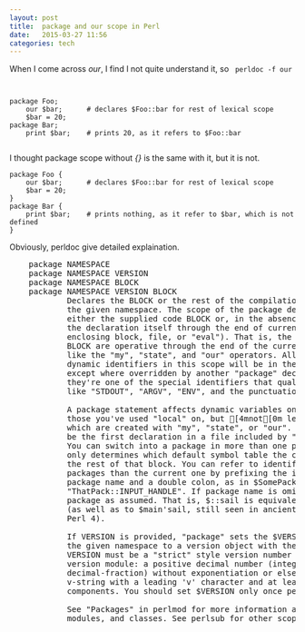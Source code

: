 ```yaml
---
layout: post
title:  package and our scope in Perl
date:   2015-03-27 11:56 
categories: tech 
---
```


When I come across *our*, I find I not quite understand it, so <code> perldoc -f our</code>

```{perl}


package Foo;
    our $bar;      # declares $Foo::bar for rest of lexical scope
    $bar = 20;
package Bar;
    print $bar;    # prints 20, as it refers to $Foo::bar


```

I thought package scope without <em>{}</em> is the same with it, but it is not.

```{perl}
package Foo {
    our $bar;      # declares $Foo::bar for rest of lexical scope
    $bar = 20;
}
package Bar {
    print $bar;    # prints nothing, as it refer to $bar, which is not defined  
}

```

Obviously, perldoc give detailed explaination.

<pre>
    package NAMESPACE
    package NAMESPACE VERSION
    package NAMESPACE BLOCK
    package NAMESPACE VERSION BLOCK
            Declares the BLOCK or the rest of the compilation unit as being in
            the given namespace. The scope of the package declaration is
            either the supplied code BLOCK or, in the absence of a BLOCK, from
            the declaration itself through the end of current scope (the
            enclosing block, file, or "eval"). That is, the forms without a
            BLOCK are operative through the end of the current scope, just
            like the "my", "state", and "our" operators. All unqualified
            dynamic identifiers in this scope will be in the given namespace,
            except where overridden by another "package" declaration or when
            they're one of the special identifiers that qualify into "main::",
            like "STDOUT", "ARGV", "ENV", and the punctuation variables.

            A package statement affects dynamic variables only, including
            those you've used "local" on, but [4mnot[0m lexically-scoped variables,
            which are created with "my", "state", or "our". Typically it would
            be the first declaration in a file included by "require" or "use".
            You can switch into a package in more than one place, since this
            only determines which default symbol table the compiler uses for
            the rest of that block. You can refer to identifiers in other
            packages than the current one by prefixing the identifier with the
            package name and a double colon, as in $SomePack::var or
            "ThatPack::INPUT_HANDLE". If package name is omitted, the "main"
            package as assumed. That is, $::sail is equivalent to $main::sail
            (as well as to $main'sail, still seen in ancient code, mostly from
            Perl 4).

            If VERSION is provided, "package" sets the $VERSION variable in
            the given namespace to a version object with the VERSION provided.
            VERSION must be a "strict" style version number as defined by the
            version module: a positive decimal number (integer or
            decimal-fraction) without exponentiation or else a dotted-decimal
            v-string with a leading 'v' character and at least three
            components. You should set $VERSION only once per package.

            See "Packages" in perlmod for more information about packages,
            modules, and classes. See perlsub for other scoping issues.
</pre>
